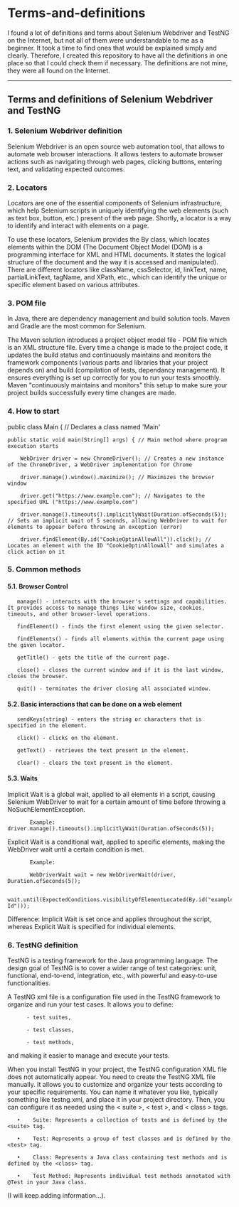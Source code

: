 # Terms-and-definitions

I found a lot of definitions and terms about Selenium Webdriver and TestNG on the Internet, but not all of them were understandable to me as a beginner. It took a time to find ones that would be explained simply and clearly. Therefore, I created this repository to have all the definitions in one place so that I could check them if necessary. The definitions are not mine, they were all found on the Internet. 

________________________________________________________________________________________________________________________________________________________________________________________
## Terms and definitions of Selenium Webdriver and TestNG

### 1. Selenium Webdriver definition

Selenium Webdriver is an open source web automation tool, that allows to automate web browser interactions. It allows testers to automate browser actions such as navigating through web pages, clicking buttons, entering text, and validating expected outcomes.

### 2. Locators

Locators are one of the essential components of Selenium infrastructure, which help Selenium scripts in uniquely identifying the web elements (such as text box, button, etc.) present of the web page. Shortly, a locator is a way to identify and interact with elements on a page.

To use these locators, Selenium provides the By class, which locates elements within the DOM (The Document Object Model (DOM) is a programming interface for XML and HTML documents. It states the logical structure of the document and the way it is accessed and manipulated).
There are different locators like className, cssSelector, id, linkText, name, partialLinkText, tagName, and XPath, etc., which can identify the unique or specific element based on various attributes. 

### 3. POM file

In Java, there are dependency management and build solution tools. Maven and Gradle are the most common for Selenium. 

The Maven solution introduces a project object model file - POM file which is an XML structure file. Every time a change is made to the project code, it updates the build status and continuously maintains and monitors the framework components (various parts and libraries that your project depends on) and build (compilation of tests, dependancy management). It ensures everything is set up correctly for you to run your tests smoothly. Maven "continuously maintains and monitors" this setup to make sure your project builds successfully every time changes are made.

### 4. How to start

public class Main { // Declares a class named 'Main'

    public static void main(String[] args) { // Main method where program execution starts
    
        WebDriver driver = new ChromeDriver(); // Creates a new instance of the ChromeDriver, a WebDriver implementation for Chrome
        
        driver.manage().window().maximize(); // Maximizes the browser window
        
        driver.get("https://www.example.com"); // Navigates to the specified URL ("https://www.example.com")
        
        driver.manage().timeouts().implicitlyWait(Duration.ofSeconds(5)); // Sets an implicit wait of 5 seconds, allowing WebDriver to wait for elements to appear before throwing an exception (error)
        
        driver.findElement(By.id("CookieOptinAllowAll")).click(); // Locates an element with the ID "CookieOptinAllowAll" and simulates a click action on it

### 5. Common methods

#### 5.1. Browser Control

       manage() - interacts with the browser's settings and capabilities. It provides access to manage things like window size, cookies, timeouts, and other browser-level operations.

       findElement() - finds the first element using the given selector.

       findElements() - finds all elements within the current page using the given locator.

       getTitle() - gets the title of the current page.

       close() - closes the current window and if it is the last window, closes the browser.

       quit() - terminates the driver closing all associated window.

#### 5.2. Basic interactions that can be done on a web element

       sendKeys(string) - enters the string or characters that is specified in the element.

       click() - clicks on the element.

       getText() - retrieves the text present in the element.

       clear() - clears the text present in the element.

#### 5.3. Waits

Implicit Wait is a global wait, applied to all elements in a script, causing Selenium WebDriver to wait for a certain amount of time before throwing a NoSuchElementException.

           Example: driver.manage().timeouts().implicitlyWait(Duration.ofSeconds(5));

Explicit Wait is a conditional wait, applied to specific elements, making the WebDriver wait until a certain condition is met.

           Example: 

           WebDriverWait wait = new WebDriverWait(driver, Duration.ofSeconds(5)); 

           wait.until(ExpectedConditions.visibilityOfElementLocated(By.id("example Id")));

Difference: Implicit Wait is set once and applies throughout the script, whereas Explicit Wait is specified for individual elements.

### 6. TestNG definition

TestNG is a testing framework for the Java programming language. The design goal of TestNG is to cover a wider range of test categories: unit, functional, end-to-end, integration, etc., with powerful and easy-to-use functionalities.

A TestNG xml file is a configuration file used in the TestNG framework to organize and run your test cases. It allows you to define:

          - test suites, 

          - test classes,

          - test methods, 

and making it easier to manage and execute your tests.

When you install TestNG in your project, the TestNG configuration XML file does not automatically appear. You need to create the TestNG XML file manually. It allows you to customize and organize your tests according to your specific requirements. You can name it whatever you like, typically something like testng.xml, and place it in your project directory. Then, you can configure it as needed using the < suite >, < test >, and < class > tags.

       •	Suite: Represents a collection of tests and is defined by the <suite> tag.

       •	Test: Represents a group of test classes and is defined by the <test> tag.

       •	Class: Represents a Java class containing test methods and is defined by the <class> tag.

       •	Test Method: Represents individual test methods annotated with @Test in your Java class.



(I will keep adding information...).
